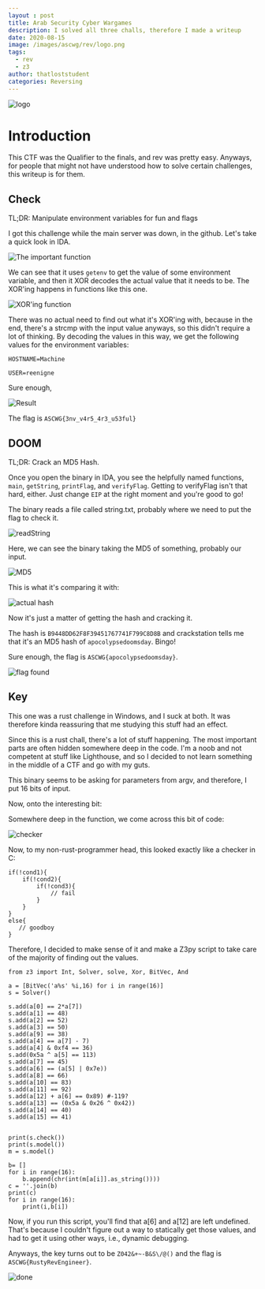 ```yaml
---
layout : post
title: Arab Security Cyber Wargames
description: I solved all three challs, therefore I made a writeup
date: 2020-08-15
image: /images/ascwg/rev/logo.png
tags:
  - rev
  - z3
author: thatloststudent
categories: Reversing
---
```

![logo](/images/ascwg/rev/logo.png)
# Introduction

This CTF was the Qualifier to the finals, and rev was pretty easy. Anyways, for people that might not have understood how to solve certain challenges, this writeup is for them.

## Check

TL;DR: Manipulate environment variables for fun and flags

I got this challenge while the main server was down, in the github. Let's take a quick look in IDA.

![The important function](/images/ascwg/rev/1.png)

We can see that it uses `getenv` to get the value of some environment variable, and then it XOR decodes the actual value that it needs to be. The XOR'ing happens in functions like this one.

![XOR'ing function](/images/ascwg/rev/2.png)

There was no actual need to find out what it's XOR'ing with, because in the end, there's a strcmp with the input value anyways, so this didn't require a lot of thinking.
By decoding the values in this way, we get the following values for the environment variables:

`HOSTNAME=Machine`

`USER=reenigne`

Sure enough,

![Result](/images/ascwg/rev/3.png)

The flag is `ASCWG{3nv_v4r5_4r3_u53ful}`

## DOOM

TL;DR: Crack an MD5 Hash. 

Once you open the binary in IDA, you see the helpfully named functions, `main`, `getString`, `printFlag`, and `verifyFlag`. Getting to verifyFlag isn't that hard, either. Just change `EIP` at the right moment and you're good to go!

The binary reads a file called string.txt, probably where we need to put the flag to check it.

![readString](/images/ascwg/rev/4.png)

Here, we can see the binary taking the MD5 of something, probably our input.

![MD5](/images/ascwg/rev/5.png)

This is what it's comparing it with:

![actual hash](/images/ascwg/rev/6.png)

Now it's just a matter of getting the hash and cracking it.

The hash is `B9448DD62F8F39451767741F799C8D8B` and crackstation tells me that it's an MD5 hash of `apocolypsedoomsday`. Bingo!

Sure enough, the flag is `ASCWG{apocolypsedoomsday}`.

![flag found](/images/ascwg/rev/7.png)

## Key

This one was a rust challenge in Windows, and I suck at both. It was therefore kinda reassuring that me studying this stuff had an effect.

Since this is a rust chall, there's a lot of stuff happening. The most important parts are often hidden somewhere deep in the code. I'm a noob and not competent at stuff like Lighthouse, and so I decided to not learn something in the middle of a CTF and go with my guts.

This binary seems to be asking for parameters from argv, and therefore, I put 16 bits of input.

Now, onto the interesting bit:

Somewhere deep in the function, we come across this bit of code:

![checker](/images/ascwg/rev/8.png)

Now, to my non-rust-programmer head, this looked exactly like a checker in C:

```
if(!cond1){
    if(!cond2){
        if(!cond3){
            // fail
        }   
    }
}
else{
   // goodboy
}
```
Therefore, I decided to make sense of it and make a Z3py script to take care of the majority of finding out the values.

```
from z3 import Int, Solver, solve, Xor, BitVec, And

a = [BitVec('a%s' %i,16) for i in range(16)]
s = Solver()

s.add(a[0] == 2*a[7])
s.add(a[1] == 48)
s.add(a[2] == 52)
s.add(a[3] == 50)
s.add(a[9] == 38)
s.add(a[4] == a[7] - 7)
s.add(a[4] & 0xf4 == 36)
s.add(0x5a ^ a[5] == 113)
s.add(a[7] == 45)
s.add(a[6] == (a[5] | 0x7e))
s.add(a[8] == 66)
s.add(a[10] == 83)
s.add(a[11] == 92)
s.add(a[12] + a[6] == 0x89) #-119?
s.add(a[13] == (0x5a & 0x26 ^ 0x42))
s.add(a[14] == 40)
s.add(a[15] == 41)


print(s.check())
print(s.model())
m = s.model()

b= []
for i in range(16):
    b.append(chr(int(m[a[i]].as_string())))
c = ''.join(b)
print(c)
for i in range(16):
    print(i,b[i])
```

Now, if you run this script, you'll find that a[6] and a[12] are left undefined. That's because I couldn't figure out a way to statically get those values, and had to get it using other ways, i.e., dynamic debugging.

Anyways, the key turns out to be `Z042&+~-B&S\/@()` and the flag is `ASCWG{RustyRevEngineer}`.

![done](/images/ascwg/rev/9.png)
